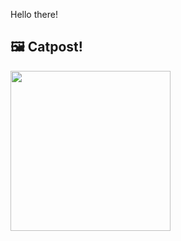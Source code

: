 Hello there!



## 🖼️ Catpost!

<sub>
    <img src="https://cdn2.thecatapi.com/images/MTczNTYzMw.gif" height="256">
</sub>

